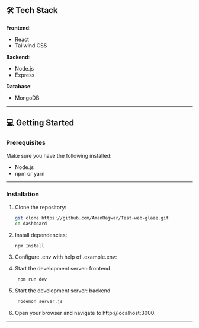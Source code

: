 

## 🛠️ Tech Stack

**Frontend**:
- React
- Tailwind CSS

**Backend**:
- Node.js 
- Express 

**Database**:
- MongoDB 

---

## 💻 Getting Started

### Prerequisites

Make sure you have the following installed:
- Node.js
- npm or yarn

---

### Installation

1. Clone the repository:

   ```bash
   git clone https://github.com/AmanRajwar/Test-web-glaze.git
   cd dashboard


2. Install dependencies:

   ```bash
   npm Install

3. Configure .env with help of .example.env:

   
4. Start the development server: frontend

   ```bash
    npm run dev

   
5. Start the development server: backend

   ```bash
    nodemon server.js 
   

6. Open your browser and navigate to http://localhost:3000.

---




   
